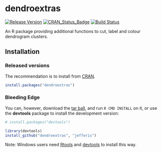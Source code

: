 # dendroextras

[![Release Version](https://img.shields.io/github/release/jefferis/dendroextras.svg)](https://github.com/jefferis/dendroextras/releases/latest) 
[![CRAN_Status_Badge](http://www.r-pkg.org/badges/version/dendroextras)](https://cran.r-project.org/package=dendroextras) 
[![Build Status](https://travis-ci.org/jefferis/dendroextras.svg)](https://travis-ci.org/jefferis/dendroextras)


An R package providing additional functions to cut, label and colour dendrogram clusters.

## Installation
### Released versions
The recommendation is to install from [CRAN](https://cran.r-project.org/).

```r
install.packages("dendroextras")
```

### Bleeding Edge
You can, however, download the [tar ball](https://github.com/jefferis/dendroextras/tarball/master), and run `R CMD INSTALL` on it, or use the **devtools** package to install the development version:

```r
# install.packages("devtools")

library(devtools)
install_github("dendroextras", "jefferis")
```

Note: Windows users need [Rtools](http://www.murdoch-sutherland.com/Rtools/) and [devtools](https://CRAN.R-project.org/package=devtools) to install this way.
